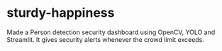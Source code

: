 # sturdy-happiness
Made a Person detection security dashboard using OpenCV, YOLO and Streamlit. It gives security alerts whenever the crowd limit exceeds.
